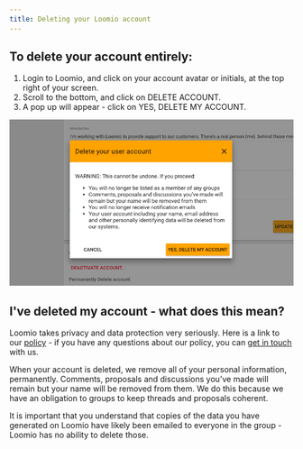 ```yaml
---
title: Deleting your Loomio account
---
```

## To delete your account entirely:

1. Login to Loomio, and click on your account avatar or initials, at the top right of your screen.
2. Scroll to the bottom, and click on DELETE ACCOUNT.
3. A pop up will appear - click on YES, DELETE MY ACCOUNT.

![](delete_your_account.png)

## I've deleted my account - what does this mean?

Loomio takes privacy and data protection very seriously. Here is a link to our [policy](https://www.loomio.org/privacy) - if you have any questions about our policy, you can [get in touch](https://www.loomio.org/contact) with us.

When your account is deleted, we remove all of your personal information, permanently. Comments, proposals and discussions you’ve made will remain but your name will be removed from them. We do this because we have an obligation to groups to keep threads and proposals coherent.

It is important that you understand that copies of the data you have generated on Loomio have likely been emailed to everyone in the group - Loomio has no ability to delete those.
